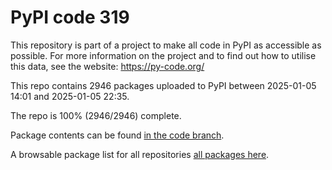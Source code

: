# PyPI code 319

This repository is part of a project to make all code in PyPI as accessible as possible. For more information 
on the project and to find out how to utilise this data, see the website: https://py-code.org/

This repo contains 2946 packages uploaded to PyPI between 
2025-01-05 14:01 and 2025-01-05 22:35.

The repo is 100% (2946/2946) complete.

Package contents can be found [in the code branch](https://github.com/pypi-data/pypi-mirror-319/tree/code/packages).

A browsable package list for all repositories [all packages here](https://py-code.org/repositories/pypi-mirror-319).


